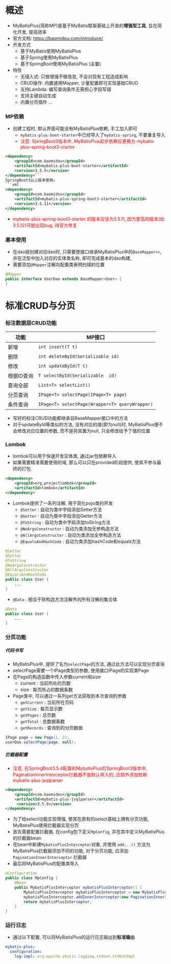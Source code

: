 # 概述

- MyBatisPlus(简称MP)是基于MyBatis框架基础上开发的**增强型工具**, 旨在简化开发, 提高效率
- 官方文档: https://baomidou.com/introduce/
- 开发方式
	- 基于MyBatis使用MyBatisPlus
	- 基于Spring使用MyBatisPlus
	- 基于SpringBoot使用MyBatisPlus (主要)
- 特性
	- 无侵入式: 只做增强不做改变, 不会对现有工程造成影响
	- CRUD操作: 内置通用Mapper, 少量配置即可实现基础CRUD
	- 支持Lambda: 编写查询条件无需担心字段写错
	- 支持主键自动生成
	- 内置分页插件 ...

### MP依赖
- 创建工程时, 默认界面可能没有MyBatisPlus依赖, 手工加入即可
	- `mybatis-plus-boot-starter`中已经导入了`mybatis-spring`, 不要重复导入
	- <span style="color:red">注意: SpringBoot3版本中, MyBatisPlus起步依赖应更换为 mybatis-plus-spring-boot3-starter</span>
```xml
<dependency>  
    <groupId>com.baomidou</groupId>  
    <artifactId>mybatis-plus-boot-starter</artifactId>  
    <version>3.5.5</version>  
</dependency>```
SpringBoot3以上版本使用↓
```xml
<dependency>
    <groupId>com.baomidou</groupId>
    <artifactId>mybatis-plus-spring-boot3-starter</artifactId>
    <version>3.5.11</version>
</dependency>
```
- <span style="color: red">mybatis-plus-spring-boot3-starter 的版本应该为3.5.11, 因为更高的版本(如3.5.12)可能出现bug, 待官方修复</span>

### 基本使用
- 在dao层创建对应dao时, 只需要使接口继承MyBatisPlus中的`BaseMapper<>`, 并在泛型中加入对应的实体类名称, 即可完成基本的dao构建,
- 需要添加`@Mapper`注解向配置类表明扫描的位置
```java
@Mapper
public interface UserDao extends BaseMapper<User> {
}
```

# 标准CRUD与分页

### 标注数据层CRUD功能

| 功能       | MP接口                                         |
| ---------- | ---------------------------------------------- |
| 新增       | `int insert(T t)`                              |
| 删除       | `int deleteById(Serializable id)`              |
| 修改       | `int updateById(T t)`                          |
| 根据ID查询 | `T selectById(Serializable  id)`               |
| 查询全部   | `List<T> selectList()`                         |
| 分页查询   | `IPage<T> selectPage(IPage<T> page)`           |
| 条件查询   | `IPage<T> selectPage(Wrapper<T> queryWrapper)` |

- 写好的标注CRUD功能都继承自BaseMapper接口中的方法
- 对于updateById等类似的方法, 没有对应的值(即为null)时, MyBatisPlus便不会修改对应位置的参数, 而不是将其置为null, 只会修改给予了值的位置

### Lombok
- lombok可以用于快速开发实体类, 通过jar包依赖导入
- 如果需要精准需要使用的域, 那么可以只在provided阶段提供, 使其不参与最终的打包
```xml
<dependency>  
    <groupId>org.projectlombok</groupId>  
    <artifactId>lombok</artifactId>  
</dependency>
```
- Lombok提供了一系列注解, 用于简化pojo类的开发
	- `@Setter` : 自动为类中字段添加Setter方法
	- `@Getter` : 自动为类中字段添加Getter方法
	- `@ToString` : 自动为类中字段添加toString方法
	- `@NoArgsConstructor` : 自动为类添加无参构造方法
	- `@AllArgsConstructor` : 自动为类添加全参构造方法
	- `@EqualsAndHashCode` : 自动为类添加hashCode和equals方法
```java
@Setter  
@Getter  
@ToString  
@NoArgsConstructor  
@AllArgsConstructor  
@EqualsAndHashCode  
public class User {  
    ... 
}
```
- `@Data` : 相当于除构造方法注解外的所有注解的集合体
```java
@Data  
public class User {  
    ... 
}
```

### 分页功能

##### 代码书写
- MyBatisPlus中, 提供了名为`selectPage`的方法, 通过此方法可以实现分页查询
- selectPage需要一个IPage类型的参数, 使用接口IPage的实现类Page
- 在Page的构造函数中传入参数current和size
	- current : 当前所处的页数
	- size : 每页所占的数据条数
- Page类中, 可以通过一系列get方法获取到本次查询的参数
	- `getCurrent` : 当前所在页码
	- `getSize` : 每页显示数
	- `getPages` : 总页数
	- `getTotal` : 总数据条数
	- `getRecords` : 查询到的分页数据
```java
IPage page = new Page(1, 2);  
userDao.selectPage(page, null);  
```

##### 拦截器配置
- <span style="color: red">注意, 在SpringBoot3.5.4配置的MybatisPlus的SpringBoot3版本中, PaginationInnerInterceptor拦截器不是默认带入的, 应额外添加依赖 mybatis-plus-jsqlparser</span>
```xml
<dependency>
	<groupId>com.baomidou</groupId>
	<artifactId>mybatis-plus-jsqlparser</artifactId>
	 <version>3.5.9</version>
</dependency>
```
- 为了给select功能实现增强, 使其在原有的select基础上拥有分页功能, MyBatisPlus使用拦截器实现分页
- 首先需要配置拦截器, 在config包下定义`MpConfig`, 并在其中定义MyBatisPlus的拦截器bean
- 在bean中新建`MybatisPlusInterceptor`对象, 并使用 `add...()` 方法为MyBatisPlus拦截器添加不同的功能, 对于分页功能, 应添加 `PaginationInnerInterceptor` 拦截器
- 最后将MyBatisPlus的配置类导入
```java
@Configuration  
public class MpConfig {  
    @Bean  
    public MybatisPlusInterceptor mybatisPlusInterceptor() {  
        MybatisPlusInterceptor mybatisPlusInterceptor = new MybatisPlusInterceptor();  
        mybatisPlusInterceptor.addInnerInterceptor(new PaginationInnerInterceptor());  
        return mybatisPlusInterceptor;  
    }  
}
```

### 运行日志

- 通过以下配置, 可以将MyBatisPlus的运行日志输出到**标准输出**
```yml
mybatis-plus:  
  configuration:  
    log-impl: org.apache.ibatis.logging.stdout.StdOutImpl
```


